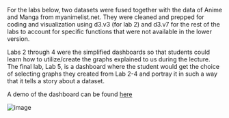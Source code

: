 For the labs below, two datasets were fused together with the data of Anime and Manga from myanimelist.net. They were cleaned and prepped for coding and visualization using d3.v3 (for lab 2) and d3.v7 for the rest of the labs to account for specific functions that were not available in the lower version.

Labs 2 through 4 were the simplified dashboards so that students could learn how to utilize/create the graphs explained to us during the lecture. The final lab, Lab 5, is a dashboard where the student would get the choice of selecting graphs they created from Lab 2-4 and portray it in such a way that it tells a story about a dataset.

A demo of the dashboard can be found [here](https://www.youtube.com/watch?v=1d1ynuFmlSY&list=PLyCRt3MN8s8O9U9_c2T2R-CDoxVhmnb53&index=4)

![image](https://github.com/user-attachments/assets/d353917f-434f-41a6-b39b-be3e31c003f1)
